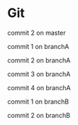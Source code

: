 # Git


commit 2 on master



commit 1 on branchA

commit 2 on branchA

commit 3 on branchA

commit 4 on branchA



commit 1 on branchB

commit 2 on branchB
